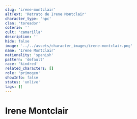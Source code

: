 ```yaml
---
slug: 'irene-montclair'
altText: 'Retrato de Irene Montclair'
character_type: 'npc'
clan: 'toreador'
coterie: ''
cult: 'camarilla'
description: ''
hide: false
image: '../../assets/character_images/irene-montclair.png'
name: 'Irene Montclair'
nationality: 'spanish'
pattern: 'default'
race: 'kindred'
related_characters: []
role: 'primogen'
showInfo: false
status: 'unlive'
tags: []
---
```


# Irene Montclair
